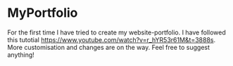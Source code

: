 # MyPortfolio

For the first time I have tried to create my website-portfolio. I have followed this tutotial https://www.youtube.com/watch?v=r_hYR53r61M&t=3888s. More customisation and changes are on the way.
Feel free to suggest anything!
